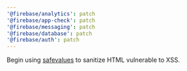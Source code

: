 ```yaml
---
'@firebase/analytics': patch
'@firebase/app-check': patch
'@firebase/messaging': patch
'@firebase/database': patch
'@firebase/auth': patch
---
```


Begin using [safevalues](https://github.com/google/safevalues) to sanitize HTML vulnerable to XSS.
